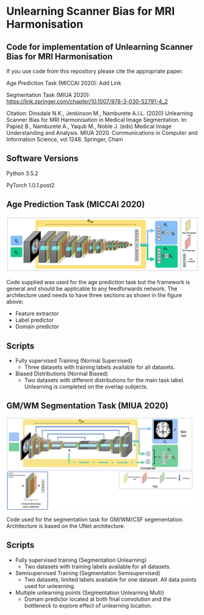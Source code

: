 # Unlearning Scanner Bias for MRI Harmonisation
## Code for implementation of Unlearning Scanner Bias for MRI Harmonisation

If you use code from this repository please cite the appropriate paper: 

Age Prediction Task (MICCAI 2020): Add Link

Segmentation Task (MIUA 2020): https://link.springer.com/chapter/10.1007/978-3-030-52791-4_2

Citation: Dinsdale N.K., Jenkinson M., Namburete A.I.L. (2020) Unlearning Scanner Bias for MRI Harmonisation in Medical Image Segmentation. In: Papież B., Namburete A., Yaqub M., Noble J. (eds) Medical Image Understanding and Analysis. MIUA 2020. Communications in Computer and Information Science, vol 1248. Springer, Cham

Software Versions
-----------------
Python 3.5.2

PyTorch 1.0.1.post2

Age Prediction Task (MICCAI 2020)
---------------------------------
![GitHub Logo](/figures/network_architecture.png)

Code supplied was used for the age prediction task but the framework is general and should be applicable to any feedforwards network. The architecture used needs to have three sections as shown in the figure above:
  - Feature extractor
  - Label predictor
  - Domain predictor

Scripts
-------
- Fully supervised Training (Normal Supervised) 
  - Three datasets with training labels available for all datasets. 
- Biased Distributions (Normal Biased)
  - Two datasets with different distributions for the main task label. Unlearning is completed on the overlap subjects.


GM/WM Segmentation Task (MIUA 2020)
---------------------------------
![GitHub Logo](/figures/seg_network_new.png)

Code used for the segmentation task for GM/WM/CSF segementation. Architecture is based on the UNet architecture. 

Scripts
-------
- Fully supervised training (Segmentation Unlearning)
  - Two datasets with training labels available for all datasets. 
- Semisupervised Training (Segmentation Semisupervised)
  - Two datasets, limited labels available for one dataset. All data points used for unlearning.
- Multiple unlearning points (Segmentation Unlearning Multi)
  - Domain predictor located at both final convolution and the bottleneck to explore effect of unlearning location. 

  










